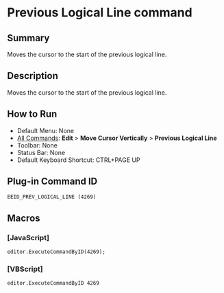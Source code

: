 # Previous Logical Line command

## Summary

Moves the cursor to the start of the previous logical line.

## Description

Moves the cursor to the start of the previous logical line.

## How to Run

- Default Menu: None
- [All Commands](../tools/all_commands): **Edit** \> **Move Cursor Vertically**
\> **Previous Logical Line**
- Toolbar: None
- Status Bar: None
- Default Keyboard Shortcut: CTRL+PAGE UP

## Plug-in Command ID

```
EEID_PREV_LOGICAL_LINE (4269)```

## Macros

### \[JavaScript\]

```
editor.ExecuteCommandByID(4269);
```

### \[VBScript\]

```
editor.ExecuteCommandByID 4269
```
